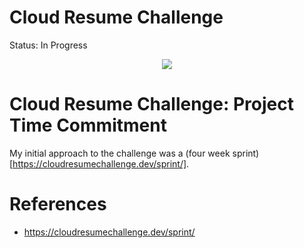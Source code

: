 # Cloud Resume Challenge

Status: In Progress

<p align="center">
  <img src="https://media.tenor.com/e0ziOuLDsOUAAAAC/fox-jump.gif">
</p>

# Cloud Resume Challenge: Project Time Commitment
My initial approach to the challenge was a (four week sprint)[https://cloudresumechallenge.dev/sprint/]. 

# References
- https://cloudresumechallenge.dev/sprint/
